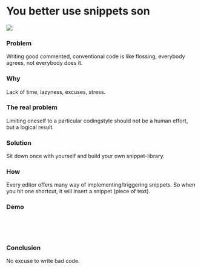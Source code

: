 You better use snippets son
===========================

<img src="/data/upload/images/comic/out/comic_snippets.jpg"/>

### Problem ###

Writing good commented, conventional code is like flossing, everybody agrees, not everybody does it.

### Why ###

Lack of time, lazyness, excuses, stress.

### The real problem ###

Limiting oneself to a particular codingstyle should not be a human effort, but a logical result.

### Solution ###

Sit down once with yourself and build your own snippet-library.

### How ###

Every editor offers many way of implementing/triggering snippets.
So when you hit one shortcut, it will insert a snippet (piece of text).

### Demo ###

<br><div><script id="playterm-MjAxMS0wNS92aW1zbmlwcGV0dHR5LTEzMDQ0NDk3NDJ8" type="text/javascript" src="http://playterm.org/js/?hash=MjAxMS0wNS92aW1zbmlwcGV0dHR5LTEzMDQ0NDk3NDJ8" class="size:"></script></div><br>

### Conclusion ###

No excuse to write bad code.
